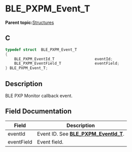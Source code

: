 # BLE\_PXPM\_Event\_T

**Parent topic:**[Structures](GUID-CB548428-A46D-43EA-9047-32BC79F54282.md)

## C

```c
typedef struct  BLE_PXPM_Event_T
{
    BLE_PXPM_EventId_T                  eventId;
    BLE_PXPM_EventField_T               eventField;
} BLE_PXPM_Event_T;
```

## Description

BLE PXP Monitor callback event.

## Field Documentation

|Field|Description|
|-----|-----------|
|eventId|Event ID. See **[BLE\_PXPM\_EventId\_T](GUID-18A9DADE-E30C-443A-9D82-4219BC843237.md)**.|
|eventField|Event field.|


